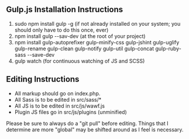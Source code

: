 ## Gulp.js Installation Instructions

1. sudo npm install gulp -g (if not already installed on your system; you should only have to do this once, ever)
2. npm install gulp --sav-dev (at the root of your project)
3. npm install gulp-autoprefixer gulp-minify-css gulp-jshint gulp-uglify gulp-rename gulp-clean gulp-notify gulp-util gulp-concat gulp-ruby-sass --save-dev
4. gulp watch (for continuous watching of JS and SCSS)

## Editing Instructions

* All markup should go on index.php.
* All Sass is to be edited in src/sass/*
* All JS is to be edited in src/js/wawf.js
* Plugin JS files go in src/js/plugins (unminified)

Please be sure to always do a "git pull" before editing.  Things that I determine are more "global" may be shifted around as I feel is necessary.
